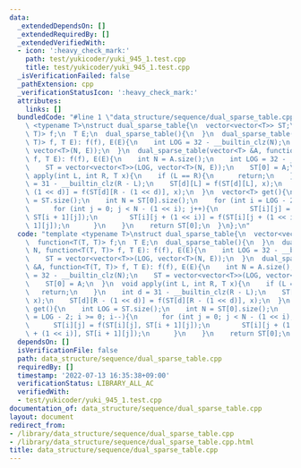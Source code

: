 ```yaml
---
data:
  _extendedDependsOn: []
  _extendedRequiredBy: []
  _extendedVerifiedWith:
  - icon: ':heavy_check_mark:'
    path: test/yukicoder/yuki_945_1.test.cpp
    title: test/yukicoder/yuki_945_1.test.cpp
  _isVerificationFailed: false
  _pathExtension: cpp
  _verificationStatusIcon: ':heavy_check_mark:'
  attributes:
    links: []
  bundledCode: "#line 1 \"data_structure/sequence/dual_sparse_table.cpp\"\ntemplate\
    \ <typename T>\nstruct dual_sparse_table{\n  vector<vector<T>> ST;\n  function<T(T,\
    \ T)> f;\n  T E;\n  dual_sparse_table(){\n  }\n  dual_sparse_table(int N, function<T(T,\
    \ T)> f, T E): f(f), E(E){\n    int LOG = 32 - __builtin_clz(N);\n    ST = vector<vector<T>>(LOG,\
    \ vector<T>(N, E));\n  }\n  dual_sparse_table(vector<T> &A, function<T(T, T)>\
    \ f, T E): f(f), E(E){\n    int N = A.size();\n    int LOG = 32 - __builtin_clz(N);\n\
    \    ST = vector<vector<T>>(LOG, vector<T>(N, E));\n    ST[0] = A;\n  }\n  void\
    \ apply(int L, int R, T x){\n    if (L == R){\n      return;\n    }\n    int d\
    \ = 31 - __builtin_clz(R - L);\n    ST[d][L] = f(ST[d][L], x);\n    ST[d][R -\
    \ (1 << d)] = f(ST[d][R - (1 << d)], x);\n  }\n  vector<T> get(){\n    int LOG\
    \ = ST.size();\n    int N = ST[0].size();\n    for (int i = LOG - 2; i >= 0; i--){\n\
    \      for (int j = 0; j < N - (1 << i); j++){\n        ST[i][j] = f(ST[i][j],\
    \ ST[i + 1][j]);\n        ST[i][j + (1 << i)] = f(ST[i][j + (1 << i)], ST[i +\
    \ 1][j]);\n      }\n    }\n    return ST[0];\n  }\n};\n"
  code: "template <typename T>\nstruct dual_sparse_table{\n  vector<vector<T>> ST;\n\
    \  function<T(T, T)> f;\n  T E;\n  dual_sparse_table(){\n  }\n  dual_sparse_table(int\
    \ N, function<T(T, T)> f, T E): f(f), E(E){\n    int LOG = 32 - __builtin_clz(N);\n\
    \    ST = vector<vector<T>>(LOG, vector<T>(N, E));\n  }\n  dual_sparse_table(vector<T>\
    \ &A, function<T(T, T)> f, T E): f(f), E(E){\n    int N = A.size();\n    int LOG\
    \ = 32 - __builtin_clz(N);\n    ST = vector<vector<T>>(LOG, vector<T>(N, E));\n\
    \    ST[0] = A;\n  }\n  void apply(int L, int R, T x){\n    if (L == R){\n   \
    \   return;\n    }\n    int d = 31 - __builtin_clz(R - L);\n    ST[d][L] = f(ST[d][L],\
    \ x);\n    ST[d][R - (1 << d)] = f(ST[d][R - (1 << d)], x);\n  }\n  vector<T>\
    \ get(){\n    int LOG = ST.size();\n    int N = ST[0].size();\n    for (int i\
    \ = LOG - 2; i >= 0; i--){\n      for (int j = 0; j < N - (1 << i); j++){\n  \
    \      ST[i][j] = f(ST[i][j], ST[i + 1][j]);\n        ST[i][j + (1 << i)] = f(ST[i][j\
    \ + (1 << i)], ST[i + 1][j]);\n      }\n    }\n    return ST[0];\n  }\n};\n"
  dependsOn: []
  isVerificationFile: false
  path: data_structure/sequence/dual_sparse_table.cpp
  requiredBy: []
  timestamp: '2022-07-13 16:35:38+09:00'
  verificationStatus: LIBRARY_ALL_AC
  verifiedWith:
  - test/yukicoder/yuki_945_1.test.cpp
documentation_of: data_structure/sequence/dual_sparse_table.cpp
layout: document
redirect_from:
- /library/data_structure/sequence/dual_sparse_table.cpp
- /library/data_structure/sequence/dual_sparse_table.cpp.html
title: data_structure/sequence/dual_sparse_table.cpp
---
```

